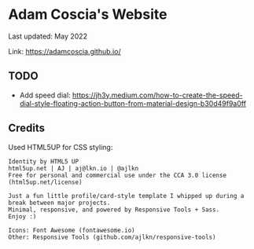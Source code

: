 # Adam Coscia's Website

Last updated: May 2022

Link: <https://adamcoscia.github.io/>

## TODO

- Add speed dial: <https://jh3y.medium.com/how-to-create-the-speed-dial-style-floating-action-button-from-material-design-b30d49f9a0ff>

## Credits

Used HTML5UP for CSS styling:

```(bash)
Identity by HTML5 UP
html5up.net | AJ | aj@lkn.io | @ajlkn
Free for personal and commercial use under the CCA 3.0 license (html5up.net/license)

Just a fun little profile/card-style template I whipped up during a break between major projects.
Minimal, responsive, and powered by Responsive Tools + Sass.
Enjoy :)

Icons: Font Awesome (fontawesome.io)
Other: Responsive Tools (github.com/ajlkn/responsive-tools)
```
